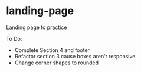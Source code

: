 # landing-page
Landing page to practice 


To Do:
- Complete Section 4 and footer
- Refactor section 3 cause boxes aren't responsive
- Change corner shapes to rounded